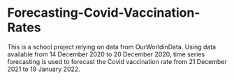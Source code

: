 # Forecasting-Covid-Vaccination-Rates
This is a school project relying on data from OurWorldinData. Using data available from 14 December 2020 to 20 December 2020, time series forecasting is used to forecast the Covid vaccination rate from 21 December 2021 to 19 January 2022.

